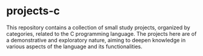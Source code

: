 # projects-c
This repository contains a collection of small study projects, organized by categories, related to the C programming language. The projects here are of a demonstrative and exploratory nature, aiming to deepen knowledge in various aspects of the language and its functionalities.
